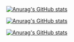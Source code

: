 [![Anurag's GitHub stats](https://github-readme-stats.vercel.app/api?username=DongjunLee22)](https://github.com/anuraghazra/github-readme-stats)



[![Anurag's GitHub stats](https://github-readme-stats.vercel.app/api?username=DongjunLee22&show_icons=true&theme=radical)](https://github.com/anuraghazra/github-readme-stats)

[![Anurag's GitHub stats](https://github-readme-stats.vercel.app/api?username=DongjunLee22&count_private=true&show_icons=true)](https://github.com/anuraghazra/github-readme-stats)
